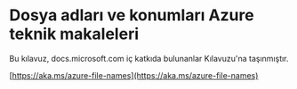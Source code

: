 # <a name="file-names-and-locations-for-azure-technical-articles"></a>Dosya adları ve konumları Azure teknik makaleleri

Bu kılavuz, docs.microsoft.com iç katkıda bulunanlar Kılavuzu'na taşınmıştır.

[https://aka.ms/azure-file-names](https://aka.ms/azure-file-names)
